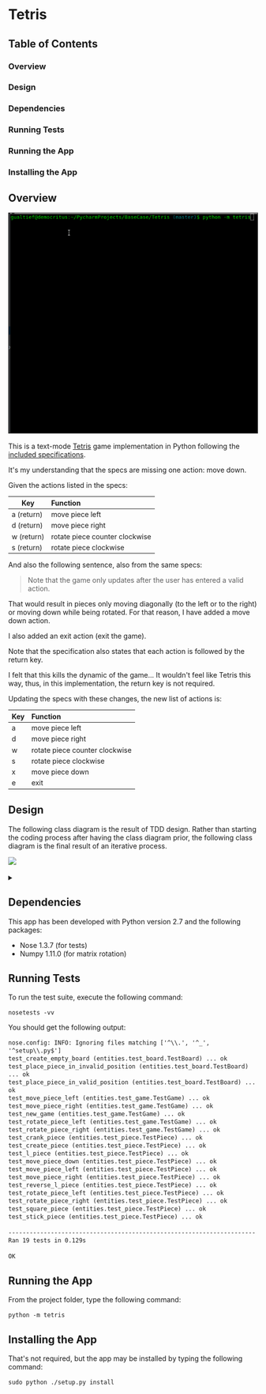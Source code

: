 # Tetris

## Table of Contents

### Overview
### Design
### Dependencies
### Running Tests
### Running the App
### Installing the App

## Overview

<p align="center"><img alt="Reader Demo" src="images/game_in_action.gif" border="1"/></p>

This is a text-mode [Tetris](https://en.wikipedia.org/wiki/Tetris) game implementation in Python following the [included specifications](https://github.com/marciogualtieri/tetris/blob/master/specificaton/ProgrammingTestTetris.pdf).

It's my understanding that the specs are missing one action: move down.

Given the actions listed in the specs:

| Key        | Function                       |
| ---------- |:------------------------------ |
| a (return) |  move piece left               |
| d (return) | move piece right               |
| w (return) | rotate piece counter clockwise |
| s (return) | rotate piece clockwise         |

And also the following sentence, also from the same specs:

>
> Note that the game only updates after the user has entered a valid action.
>

That would result in pieces only moving diagonally (to the left or to the right) or moving down while being rotated. For that reason, I have added a move down action.

I also added an exit action (exit the game).

Note that the specification also states that each action is followed by the return key.

I felt that this kills the dynamic of the game... It wouldn't feel like Tetris this way, thus, in this implementation, the return key is not required.

Updating the specs with these changes, the new list of actions is:

| Key | Function                       |
| --- |:------------------------------ |
| a   |  move piece left               |
| d   | move piece right               |
| w   | rotate piece counter clockwise |
| s   | rotate piece clockwise         |
| x   | move piece down                |
| e   | exit                           |

## Design

The following class diagram is the result of TDD design. Rather than starting the coding process after having the class diagram prior, the following class diagram is the final result of an iterative process.

![](https://g.gravizo.com/source/custom_mark5?https%3A%2F%2Fraw.githubusercontent.com%2Fmarciogualtieri%2Ftetris%2Fmaster%2FREADME.md)

<details>
<summary></summary>
custom_mark5
    /**
     *@opt all
     *@composed 1 Has 2 Board
     *@composed 1 Has 1 EndOfGameException
     */
    class Game {
        public void current_state();
        public void move_piece_left();
        public void move_piece_right();
        public void rotate_piece_left();
        public void rotate_piece_right();
        public void move_piece_down();
    }
    /**
    *@opt all
    *@composed 1 Has 1 Piece
    *@composed 1 Has 1 InvalidPlacementException
    */
    class Board {
        public void Board(int height, int weight);
        public void render();
        public void place_piece(Piece piece);
    }
    /**
    *@opt all
    */
    class Piece {
        public void Piece(String shape, Tuple coordinates);
        public void rotate_right();
        public void rotate_left();
        public void move_right();
        public void move_left();
        public void move_down();
        public void rollback();
    }
    class InvalidPlacementException {}
    class EndOfGameException {}
custom_mark5
</details>

## Dependencies

This app has been developed with Python version 2.7 and the following packages:

* Nose 1.3.7 (for tests)
* Numpy 1.11.0 (for matrix rotation)

## Running Tests

To run the test suite, execute the following command:

    nosetests -vv

You should get the following output:

    nose.config: INFO: Ignoring files matching ['^\\.', '^_', '^setup\\.py$']
    test_create_empty_board (entities.test_board.TestBoard) ... ok
    test_place_piece_in_invalid_position (entities.test_board.TestBoard) ... ok
    test_place_piece_in_valid_position (entities.test_board.TestBoard) ... ok
    test_move_piece_left (entities.test_game.TestGame) ... ok
    test_move_piece_right (entities.test_game.TestGame) ... ok
    test_new_game (entities.test_game.TestGame) ... ok
    test_rotate_piece_left (entities.test_game.TestGame) ... ok
    test_rotate_piece_right (entities.test_game.TestGame) ... ok
    test_crank_piece (entities.test_piece.TestPiece) ... ok
    test_create_piece (entities.test_piece.TestPiece) ... ok
    test_l_piece (entities.test_piece.TestPiece) ... ok
    test_move_piece_down (entities.test_piece.TestPiece) ... ok
    test_move_piece_left (entities.test_piece.TestPiece) ... ok
    test_move_piece_right (entities.test_piece.TestPiece) ... ok
    test_reverse_l_piece (entities.test_piece.TestPiece) ... ok
    test_rotate_piece_left (entities.test_piece.TestPiece) ... ok
    test_rotate_piece_right (entities.test_piece.TestPiece) ... ok
    test_square_piece (entities.test_piece.TestPiece) ... ok
    test_stick_piece (entities.test_piece.TestPiece) ... ok

    ----------------------------------------------------------------------
    Ran 19 tests in 0.129s

    OK

## Running the App

From the project folder, type the following command:

    python -m tetris

## Installing the App

That's not required, but the app may be installed by typing the following command:

    sudo python ./setup.py install
